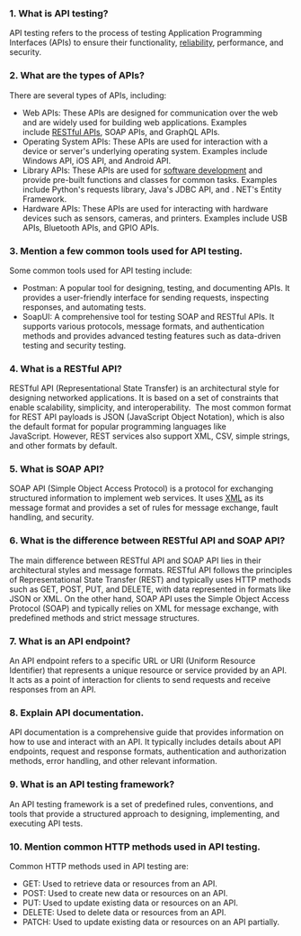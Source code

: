 ### 1. What is API testing?

API testing refers to the process of testing Application Programming Interfaces (APIs) to ensure their functionality, [reliability](https://www.simplilearn.com/site-reliability-engineer-article "reliability"), performance, and security. 

### 2. What are the types of APIs?

There are several types of APIs, including:

- Web APIs: These APIs are designed for communication over the web and are widely used for building web applications. Examples include [RESTful APIs](https://www.simplilearn.com/tutorials/express-js-tutorial/express-rest-api "RESTful APIs"), SOAP APIs, and GraphQL APIs.
- Operating System APIs: These APIs are used for interaction with a device or server's underlying operating system. Examples include Windows API, iOS API, and Android API.
- Library APIs: These APIs are used for [software development](https://www.simplilearn.com/tutorials/programming-tutorial/what-is-software-development "software development") and provide pre-built functions and classes for common tasks. Examples include Python's requests library, Java's JDBC API, and . NET's Entity Framework.
- Hardware APIs: These APIs are used for interacting with hardware devices such as sensors, cameras, and printers. Examples include USB APIs, Bluetooth APIs, and GPIO APIs.

### 3. Mention a few common tools used for API testing.

Some common tools used for API testing include:

- Postman: A popular tool for designing, testing, and documenting APIs. It provides a user-friendly interface for sending requests, inspecting responses, and automating tests.
- SoapUI: A comprehensive tool for testing SOAP and RESTful APIs. It supports various protocols, message formats, and authentication methods and provides advanced testing features such as data-driven testing and security testing.

### 4. What is a RESTful API?

RESTful API (Representational State Transfer) is an architectural style for designing networked applications. It is based on a set of constraints that enable scalability, simplicity, and interoperability. 
The most common format for REST API payloads is JSON (JavaScript Object Notation), which is also the default format for popular programming languages like JavaScript. However, REST services also support XML, CSV, simple strings, and other formats by default.
### 5. What is SOAP API?

SOAP API (Simple Object Access Protocol) is a protocol for exchanging structured information to implement web services. It uses [XML](https://www.simplilearn.com/tutorials/programming-tutorial/what-is-xml "XML") as its message format and provides a set of rules for message exchange, fault handling, and security. 

### 6. What is the difference between RESTful API and SOAP API?

The main difference between RESTful API and SOAP API lies in their architectural styles and message formats. RESTful API follows the principles of Representational State Transfer (REST) and typically uses HTTP methods such as GET, POST, PUT, and DELETE, with data represented in formats like JSON or XML. On the other hand, SOAP API uses the Simple Object Access Protocol (SOAP) and typically relies on XML for message exchange, with predefined methods and strict message structures.

### 7. What is an API endpoint?

An API endpoint refers to a specific URL or URI (Uniform Resource Identifier) that represents a unique resource or service provided by an API. It acts as a point of interaction for clients to send requests and receive responses from an API. 

### 8. Explain API documentation.

API documentation is a comprehensive guide that provides information on how to use and interact with an API. It typically includes details about API endpoints, request and response formats, authentication and authorization methods, error handling, and other relevant information. 

### 9. What is an API testing framework?

An API testing framework is a set of predefined rules, conventions, and tools that provide a structured approach to designing, implementing, and executing API tests. 

### 10. Mention common HTTP methods used in API testing.

Common HTTP methods used in API testing are:

- GET: Used to retrieve data or resources from an API.
- POST: Used to create new data or resources on an API.
- PUT: Used to update existing data or resources on an API.
- DELETE: Used to delete data or resources from an API.
- PATCH: Used to update existing data or resources on an API partially.